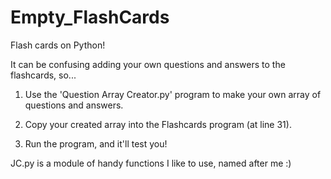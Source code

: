 # Empty_FlashCards

Flash cards on Python!

It can be confusing adding your own 
questions and answers to the flashcards, so...
    
1.  Use the 'Question Array Creator.py' program 
    to make your own array of questions and answers.
    
2.  Copy your created array into 
    the Flashcards program (at line 31).
    
4.  Run the program, and it'll test you! 

JC.py is a module of handy functions 
I like to use, named after me :)
